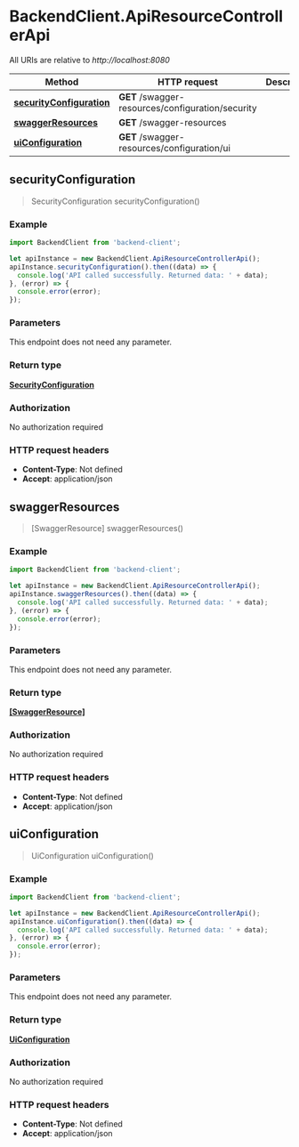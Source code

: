 # BackendClient.ApiResourceControllerApi

All URIs are relative to *http://localhost:8080*

Method | HTTP request | Description
------------- | ------------- | -------------
[**securityConfiguration**](ApiResourceControllerApi.md#securityConfiguration) | **GET** /swagger-resources/configuration/security | 
[**swaggerResources**](ApiResourceControllerApi.md#swaggerResources) | **GET** /swagger-resources | 
[**uiConfiguration**](ApiResourceControllerApi.md#uiConfiguration) | **GET** /swagger-resources/configuration/ui | 



## securityConfiguration

> SecurityConfiguration securityConfiguration()



### Example

```javascript
import BackendClient from 'backend-client';

let apiInstance = new BackendClient.ApiResourceControllerApi();
apiInstance.securityConfiguration().then((data) => {
  console.log('API called successfully. Returned data: ' + data);
}, (error) => {
  console.error(error);
});

```

### Parameters

This endpoint does not need any parameter.

### Return type

[**SecurityConfiguration**](SecurityConfiguration.md)

### Authorization

No authorization required

### HTTP request headers

- **Content-Type**: Not defined
- **Accept**: application/json


## swaggerResources

> [SwaggerResource] swaggerResources()



### Example

```javascript
import BackendClient from 'backend-client';

let apiInstance = new BackendClient.ApiResourceControllerApi();
apiInstance.swaggerResources().then((data) => {
  console.log('API called successfully. Returned data: ' + data);
}, (error) => {
  console.error(error);
});

```

### Parameters

This endpoint does not need any parameter.

### Return type

[**[SwaggerResource]**](SwaggerResource.md)

### Authorization

No authorization required

### HTTP request headers

- **Content-Type**: Not defined
- **Accept**: application/json


## uiConfiguration

> UiConfiguration uiConfiguration()



### Example

```javascript
import BackendClient from 'backend-client';

let apiInstance = new BackendClient.ApiResourceControllerApi();
apiInstance.uiConfiguration().then((data) => {
  console.log('API called successfully. Returned data: ' + data);
}, (error) => {
  console.error(error);
});

```

### Parameters

This endpoint does not need any parameter.

### Return type

[**UiConfiguration**](UiConfiguration.md)

### Authorization

No authorization required

### HTTP request headers

- **Content-Type**: Not defined
- **Accept**: application/json

